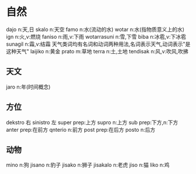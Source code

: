 # 自然
dajo		n:天,日
skalo		n:天空
famo		n:水(流动的水)
wotar		n:水(指物质意义上的水)
ign			n:火,v:燃烧
faniso		n:雨,v:下雨
wotarrasuni	n:雪,下雪
biba		n:冰雹,v:下冰雹
sunagil		n:霜,v:结霜		天气类词均有名词和动词两种用法,名词表示天气,动词表示"是这种天气"
laijiko		n:黄金
prato		m:草地
terra		n:土,土地
tendisak	n:风,v:吹风,吹拂

## 天文
jaro		n:年(时间概念)
## 方位
dekstro		右
sinistro	左
super		prep:上方
supro		n:上方
sub			prep:下方,n:下方
anter		prep:在前方
qnterio		n:前方
post		prep:在后方
posto		n:后方
## 动物
mino		n:狗
jisano		n:豹子
jisako		n:狮子
jisakalo	n:老虎
jiso		n:猫
liko		n:鸡

